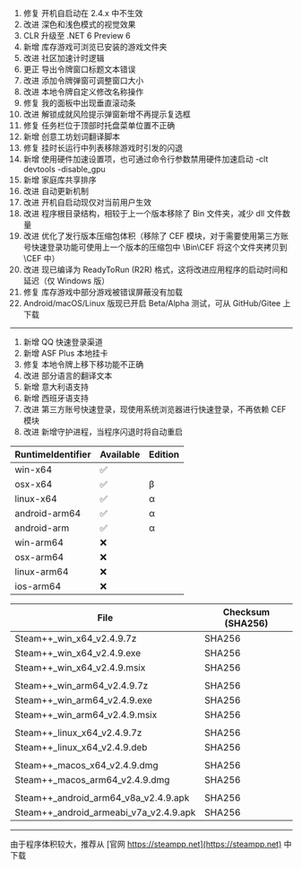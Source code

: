 1. 修复 开机自启动在 2.4.x 中不生效
2. 改进 深色和浅色模式的视觉效果
3. CLR 升级至 .NET 6 Preview 6
4. 新增 库存游戏可浏览已安装的游戏文件夹
5. 改进 社区加速计时逻辑
6. 更正 导出令牌窗口标题文本错误
7. 改进 添加令牌弹窗可调整窗口大小
8. 改进 本地令牌自定义修改名称操作
9. 修复 我的面板中出现垂直滚动条
10. 改进 解锁成就风险提示弹窗新增不再提示复选框
11. 修复 任务栏位于顶部时托盘菜单位置不正确
12. 新增 创意工坊划词翻译脚本
13. 修复 挂时长运行中列表移除游戏时引发的闪退
14. 新增 使用硬件加速设置项，也可通过命令行参数禁用硬件加速启动 -clt devtools -disable_gpu
15. 新增 家庭库共享排序
16. 改进 自动更新机制
17. 改进 开机自启动现仅对当前用户生效
18. 改进 程序根目录结构，相较于上一个版本移除了 Bin 文件夹，减少 dll 文件数量
19. 改进 优化了发行版本压缩包体积（移除了 CEF 模块，对于需要使用第三方账号快速登录功能可使用上一个版本的压缩包中 \Bin\CEF 将这个文件夹拷贝到 \CEF 中）
20. 改进 现已编译为 ReadyToRun (R2R) 格式，这将改进应用程序的启动时间和延迟（仅 Windows 版）
21. 修复 库存游戏中部分游戏被错误屏蔽没有加载
22. Android/macOS/Linux 版现已开启 Beta/Alpha 测试，可从 GitHub/Gitee 上下载

***

1. 新增 QQ 快速登录渠道
2. 新增 ASF Plus 本地挂卡
3. 修复 本地令牌上移下移功能不正确
4. 改进 部分语言的翻译文本
5. 新增 意大利语支持
6. 新增 西班牙语支持
7. 改进 第三方账号快速登录，现使用系统浏览器进行快速登录，不再依赖 CEF 模块
8. 改进 新增守护进程，当程序闪退时将自动重启

|  RuntimeIdentifier  |  Available  |  Edition  |
|  ----  |  ----  |  ----  |
| win-x64  | ✅ | |
| osx-x64  | ✅ | β |
| linux-x64  | ✅ | α |
| android-arm64  | ✅ | α |
| android-arm  | ✅ | α |
| win-arm64  | ❌ | |
| osx-arm64  | ❌ | |
| linux-arm64  | ❌ | |
| ios-arm64  | ❌ |  |

|  File  | Checksum (SHA256)  |
|  ----  |  ----  |
| Steam++_win_x64_v2.4.9.7z  | SHA256 |
| Steam++_win_x64_v2.4.9.exe  | SHA256 |
| Steam++_win_x64_v2.4.9.msix  | SHA256 |
| | |
| Steam++_win_arm64_v2.4.9.7z  | SHA256 |
| Steam++_win_arm64_v2.4.9.exe  | SHA256 |
| Steam++_win_arm64_v2.4.9.msix  | SHA256 |
| | |
| Steam++_linux_x64_v2.4.9.7z  | SHA256 |
| Steam++_linux_x64_v2.4.9.deb  | SHA256 |
| | |
| Steam++_macos_x64_v2.4.9.dmg  | SHA256 |
| Steam++_macos_arm64_v2.4.9.dmg  | SHA256 |
| | |
| Steam++_android_arm64_v8a_v2.4.9.apk  | SHA256 |
| Steam++_android_armeabi_v7a_v2.4.9.apk  | SHA256 |

***

由于程序体积较大，推荐从 [官网 https://steampp.net](https://steampp.net) 中下载
